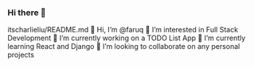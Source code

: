 ### Hi there 👋

itscharlieliu/README.md
👋 Hi, I’m @faruq
👀 I’m interested in Full Stack Development
🔭 I’m currently working on a TODO List App
🌱 I’m currently learning React and Django
💞️ I’m looking to collaborate on any personal projects

<!--
**Faruqt/Faruqt** is a ✨ _special_ ✨ repository because its `README.md` (this file) appears on your GitHub profile.

Here are some ideas to get you started:

- 🔭 I’m currently working on ...
- 🌱 I’m currently learning ...
- 👯 I’m looking to collaborate on ...
- 🤔 I’m looking for help with ...
- 💬 Ask me about ...
- 📫 How to reach me: ...
- 😄 Pronouns: ...
- ⚡ Fun fact: ...
-->

